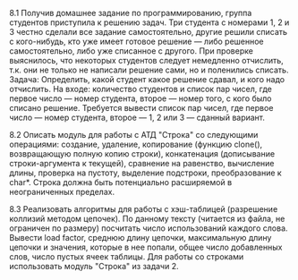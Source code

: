 8.1
Получив домашнее задание по программированию, группа студентов приступила к решению задач. Три студента с номерами 1, 2 и 3 честно сделали все задание самостоятельно, другие решили списать с кого-нибудь, кто уже имеет готовое решение — либо решенное самостоятельно, либо уже списанное с другого. При проверке выяснилось, что некоторых студентов следует немедленно отчислить, т.к. они не только не написали решение сами, но и поленились списать. Задача: Определить, какой студент какое решение сдавал, и кого надо отчислить. На входе: количество студентов и список пар чисел, где первое число — номер студента, второе — номер того, с кого было списано решение. Требуется вывести список пар чисел, где первое число — номер студента, второе — 1, 2 или 3 — сданный вариант.

8.2
Описать модуль для работы с АТД "Строка" со следующими операциями: создание, удаление, копирование (функцию clone(), возвращающую полную копию строки), конкатенация (дописывание строки-аргумента к текущей), сравнение на равенство, вычисление длины, проверка на пустоту, выделение подстроки, преобразование к char*. Строка должна быть потенциально расширяемой в неограниченных пределах.

8.3
Реализовать алгоритмы для работы с хэш-таблицей (разрешение коллизий методом цепочек). По данному тексту (читается из файла, не ограничен по размеру) посчитать число использований каждого слова. Вывести load factor, среднюю длину цепочки, максимальную длину цепочки и значения, которые в нее попали, общее число добавленных слов, число пустых ячеек таблицы. Для работы со строками использовать модуль "Строка" из задачи 2.